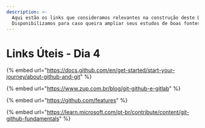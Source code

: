 ```yaml
---
description: >-
  Aqui estão os links que consideramos relevantes na construção deste Dia.
  Disponibilizamos para caso queira ampliar seus estudos de boas fontes :)
---
```


# Links Úteis - Dia 4

{% embed url="https://docs.github.com/en/get-started/start-your-journey/about-github-and-git" %}

{% embed url="https://www.zup.com.br/blog/git-github-e-gitlab" %}

{% embed url="https://github.com/features" %}

{% embed url="https://learn.microsoft.com/pt-br/contribute/content/git-github-fundamentals" %}
